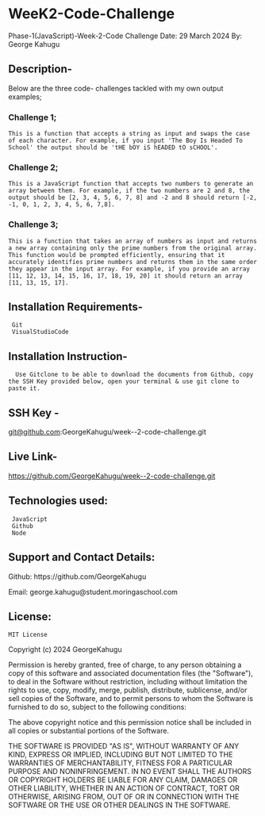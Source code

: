 
# WeeK2-Code-Challenge

Phase-1(JavaScript)-Week-2-Code Challenge
Date: 29 March 2024
By: George Kahugu

## Description-
   Below are the three code- challenges tackled with my own output examples;

   ### Challenge 1;
    This is a function that accepts a string as input and swaps the case of each character. For example, if you input 'The Boy Is Headed To School' the output should be 'tHE bOY iS hEADED tO sCHOOL'.
    
   ### Challenge 2;
    This is a JavaScript function that accepts two numbers to generate an array between them. For example, if the two numbers are 2 and 8, the output should be [2, 3, 4, 5, 6, 7, 8] and -2 and 8 should return [-2, -1, 0, 1, 2, 3, 4, 5, 6, 7,8].
    
 ### Challenge 3;
    This is a function that takes an array of numbers as input and returns a new array containing only the prime numbers from the original array. This function would be prompted efficiently, ensuring that it accurately identifies prime numbers and returns them in the same order they appear in the input array. For example, if you provide an array [11, 12, 13, 14, 15, 16, 17, 18, 19, 20] it should return an array [11, 13, 15, 17].
    
    

## Installation Requirements-
     Git
     VisualStudioCode
 
## Installation Instruction-
      Use Gitclone to be able to download the documents from Github, copy the SSH Key provided below, open your terminal & use git clone to paste it. 
      
## SSH Key -
   git@github.com:GeorgeKahugu/week--2-code-challenge.git

## Live Link-
   https://github.com/GeorgeKahugu/week--2-code-challenge.git
     
## Technologies used:
     JavaScript
     Github
     Node 

## Support and Contact Details:
<p>Github: https://github.com/GeorgeKahugu</p>
   Email: george.kahugu@student.moringaschool.com

## License: 
    MIT License

Copyright (c) 2024 GeorgeKahugu

Permission is hereby granted, free of charge, to any person obtaining a copy
of this software and associated documentation files (the "Software"), to deal
in the Software without restriction, including without limitation the rights
to use, copy, modify, merge, publish, distribute, sublicense, and/or sell
copies of the Software, and to permit persons to whom the Software is
furnished to do so, subject to the following conditions:

The above copyright notice and this permission notice shall be included in all
copies or substantial portions of the Software.

THE SOFTWARE IS PROVIDED "AS IS", WITHOUT WARRANTY OF ANY KIND, EXPRESS OR
IMPLIED, INCLUDING BUT NOT LIMITED TO THE WARRANTIES OF MERCHANTABILITY,
FITNESS FOR A PARTICULAR PURPOSE AND NONINFRINGEMENT. IN NO EVENT SHALL THE
AUTHORS OR COPYRIGHT HOLDERS BE LIABLE FOR ANY CLAIM, DAMAGES OR OTHER
LIABILITY, WHETHER IN AN ACTION OF CONTRACT, TORT OR OTHERWISE, ARISING FROM,
OUT OF OR IN CONNECTION WITH THE SOFTWARE OR THE USE OR OTHER DEALINGS IN THE
SOFTWARE.
     

      

